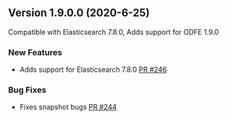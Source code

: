
## Version 1.9.0.0 (2020-6-25)

Compatible with Elasticsearch 7.8.0, Adds support for ODFE 1.9.0

### New Features
* Adds support for Elasticsearch 7.8.0 [PR #246](https://github.com/opendistro-for-elasticsearch/index-management/pull/246)


### Bug Fixes
* Fixes snapshot bugs [PR #244](https://github.com/opendistro-for-elasticsearch/index-management/pull/244)

